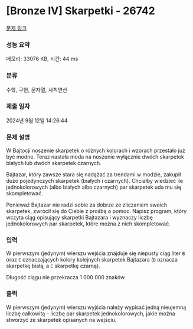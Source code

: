 # [Bronze IV] Skarpetki - 26742 

[문제 링크](https://www.acmicpc.net/problem/26742) 

### 성능 요약

메모리: 33076 KB, 시간: 44 ms

### 분류

수학, 구현, 문자열, 사칙연산

### 제출 일자

2024년 9월 12일 14:26:44

### 문제 설명

<p>W Bajtocji noszenie skarpetek o różnych kolorach i wzorach przestało już być modne. Teraz nastała moda na noszenie wyłącznie dwóch skarpetek białych lub dwóch skarpetek czarnych.</p>

<p>Bajtazar, który zawsze stara się nadążać za trendami w modzie, zakupił dużo pojedynczych skarpetek (białych i czarnych). Chciałby wiedzieć ile jednokolorowych (albo białych albo czarnych) par skarpetek uda mu się skompletować.</p>

<p>Ponieważ Bajtazar nie radzi sobie za dobrze ze zliczaniem swoich skarpetek, zwrócił się do Ciebie z prośbą o pomoc. Napisz program, który wczyta ciąg opisujący skarpetki Bajtazara i wyznaczy liczbę jednokolorowych par skarpetek, które można z nich skompletować.</p>

### 입력 

 <p>W pierwszym (jedynym) wierszu wejścia znajduje się niepusty ciąg liter <code>B</code> oraz <code>C</code> oznaczających kolory kolejnych skarpetek Bajtazara (<code>B</code> oznacza skarpetkę białą, a <code>C</code> skarpetkę czarną).</p>

<p>Długość ciągu nie przekracza 1 000 000 znaków.</p>

### 출력 

 <p>W pierwszym (jedynym) wierszu wyjścia należy wypisać jedną nieujemną liczbę całkowitą – liczbę par skarpetek jednokolorowych, jakie można stworzyć ze skarpetek opisanych na wejściu.</p>


